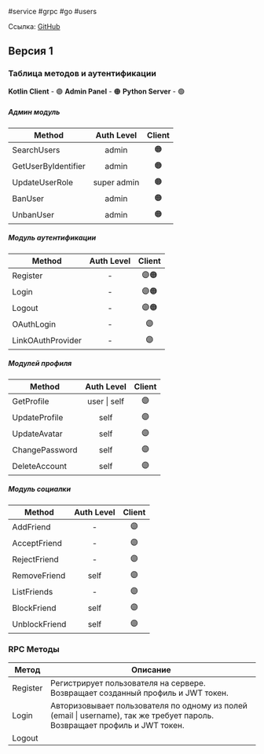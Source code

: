 #service #grpc #go #users

Ссылка: [GitHub](https://github.com/QuizWars-Ecosystem/users-service)
## Версия 1
### Таблица методов и аутентификации 

**Kotlin Client** - 🟣
**Admin Panel** - 🟠
**Python Server** - 🟢

##### Админ модуль

| Method              | Auth Level  | Client |
| ------------------- | :---------: | :----: |
| SearchUsers         |    admin    |   🟠   |
| GetUserByIdentifier |    admin    |   🟠   |
| UpdateUserRole      | super admin |   🟠   |
| BanUser             |    admin    |   🟠   |
| UnbanUser           |    admin    |   🟠   |

##### Модуль аутентификации 

| Method            | Auth Level | Client |
| ----------------- | :--------: | :----: |
| Register          |     -      |  🟣🟠  |
| Login             |     -      |  🟣🟠  |
| Logout            |     -      |  🟣🟠  |
| OAuthLogin        |     -      |   🟣   |
| LinkOAuthProvider |     -      |   🟣   |
##### Модулей профиля

| Method         |  Auth Level  | Client |
| -------------- | :----------: | :----: |
| GetProfile     | user \| self |   🟣   |
| UpdateProfile  |     self     |   🟣   |
| UpdateAvatar   |     self     |   🟣   |
| ChangePassword |     self     |   🟣   |
| DeleteAccount  |     self     |   🟣   |

##### Модуль социалки

| Method        | Auth Level | Client |
| ------------- | :--------: | :----: |
| AddFriend     |     -      |   🟣   |
| AcceptFriend  |     -      |   🟣   |
| RejectFriend  |     -      |   🟣   |
| RemoveFriend  |    self    |   🟣   |
| ListFriends   |     -      |   🟣   |
| BlockFriend   |    self    |   🟣   |
| UnblockFriend |    self    |   🟣   |

### RPC Методы


| Метод    | Описание                                                                                                                   |
| -------- | -------------------------------------------------------------------------------------------------------------------------- |
| Register | Регистрирует пользователя на сервере. Возвращает созданный профиль и JWT токен.                                            |
| Login    | Авторизовывает пользователя по одному из полей (email \| username), так же требует пароль. Возвращает профиль и JWT токен. |
| Logout   |                                                                                                                            |


